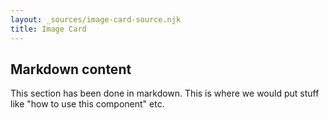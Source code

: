 ```yaml
---
layout: _sources/image-card-source.njk
title: Image Card
---
```


## Markdown content

This section has been done in markdown. This is where we would put stuff like "how to use this component" etc.


